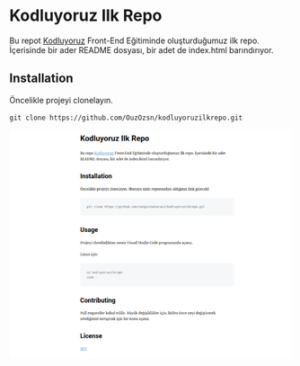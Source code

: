 # Kodluyoruz Ilk Repo

Bu repot [Kodluyoruz](https://www.kodluyoruz.org/) Front-End Eğitiminde oluşturduğumuz ilk repo. İçerisinde bir ader README dosyası, bir adet de index.html barındırıyor.

## Installation

Öncelikle projeyi clonelayın.

```
git clone https://github.com/OuzOzsn/kodluyoruzilkrepo.git
```

![Gorsel](./Untitled.png)